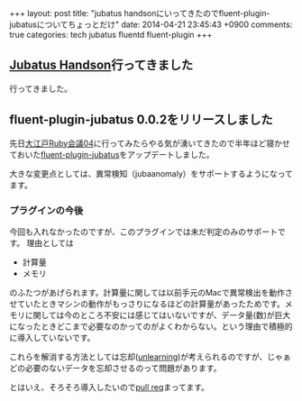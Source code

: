 +++
layout: post
title: "jubatus handsonにいってきたのでfluent-plugin-jubatusについてちょっとだけ"
date: 2014-04-21 23:45:43 +0900
comments: true
categories: tech jubatus fluentd fluent-plugin
+++

## [Jubatus Handson](http://connpass.com/event/5641/)行ってきました

行ってきました。

## fluent-plugin-jubatus 0.0.2をリリースしました

先日[大江戸Ruby会議04](http://regional.rubykaigi.org/oedo04)に行ってみたらやる気が湧いてきたので半年ほど寝かせておいた[fluent-plugin-jubatus](http://rubygems.org/gems/fluent-plugin-jubatus)をアップデートしました。

大きな変更点としては、異常検知（jubaanomaly）をサポートするようになってます。

### プラグインの今後

今回も入れなかったのですが、このプラグインでは未だ判定のみのサポートです。
理由としては

- 計算量
- メモリ

のふたつがあげられます。計算量に関しては以前手元のMacで異常検出を動作させていたときマシンの動作がもっさりになるほどの計算量があったためです。メモリに関しては今のところ不安には感じてはいないですが、データ量(数)が巨大になったときどこまで必要なのかってのがよくわからない。という理由で積極的に導入していないです。

これらを解消する方法としては忘却([unlearning](https://github.com/jubatus/jubatus/tree/feature/unlearning))が考えられるのですが、じゃぁどの必要のないデータを忘却させるのって問題があります。

とはいえ、そろそろ導入したいので[pull req](https://github.com/katsyoshi/fluent-plugin-jubatus)まってます。



